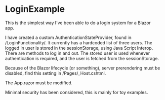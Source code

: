 # LoginExample
This is the simplest way I've been able to do a login system for a Blazor app.

I have created a custom AuthenticationStateProvider, found in /LoginFunctionality/. 
It currently has a hardcoded list of three users. The logged in user is stored in the sessionStorage, using Java Script Interop.
There are methods to log in and out.
The stored user is used whenever authentication is required, and the user is fetched from the sessionStorage. 

Because of the Blazor lifecycle (or something), server prerendering must be disabled, find this setting in /Pages/_Host.cshtml.

The App.razor must be modified.

Minimal security has been considered, this is mainly for toy examples.

